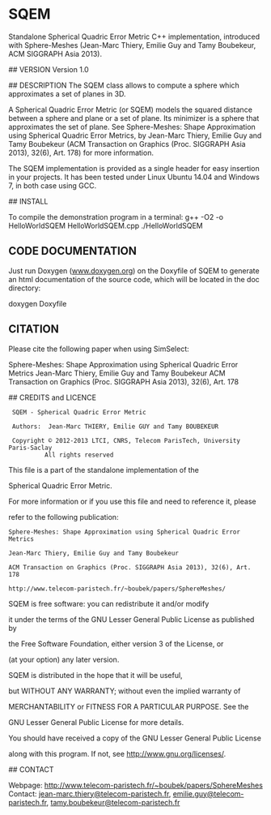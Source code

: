 # SQEM
Standalone Spherical Quadric Error Metric C++ implementation, introduced with Sphere-Meshes (Jean-Marc Thiery, Emilie Guy and Tamy Boubekeur, ACM SIGGRAPH Asia 2013).

## VERSION
Version 1.0

## DESCRIPTION
The SQEM class allows to compute a sphere which approximates a set of planes in 3D.

A Spherical Quadric Error Metric (or SQEM) models the squared distance between a sphere and plane 
or a set of plane. Its minimizer is a sphere that approximates the set of plane. 
See Sphere-Meshes: Shape Approximation using Spherical Quadric Error Metrics, 
by Jean-Marc Thiery, Emilie Guy and Tamy Boubekeur 
(ACM Transaction on Graphics (Proc. SIGGRAPH Asia 2013), 32(6), Art. 178) 
for more information.

The SQEM implementation is provided as a single header for easy insertion in your projects. 
It has been tested under Linux Ubuntu 14.04 and Windows 7, in both case using GCC.

## INSTALL

To compile the demonstration program in a terminal:
    g++ -O2 -o HelloWorldSQEM HelloWorldSQEM.cpp
    ./HelloWorldSQEM

## CODE DOCUMENTATION

Just run Doxygen (www.doxygen.org) on the Doxyfile of SQEM to generate an html
documentation of the source code, which will be located in the doc
directory:
 
  doxygen Doxyfile

## CITATION

Please cite the following paper when using SimSelect:

Sphere-Meshes: Shape Approximation using Spherical Quadric Error Metrics
Jean-Marc Thiery, Emilie Guy and Tamy Boubekeur
ACM Transaction on Graphics (Proc. SIGGRAPH Asia 2013), 32(6), Art. 178

## CREDITS and LICENCE

     SQEM - Spherical Quadric Error Metric

     Authors:  Jean-Marc THIERY, Emilie GUY and Tamy BOUBEKEUR

     Copyright © 2012-2013 LTCI, CNRS, Telecom ParisTech, University Paris-Saclay
              All rights reserved

 This file is a part of the standalone implementation of the 
 
 Spherical Quadric Error Metric.
 
 For more information or if you use this file and need to reference it, please
 
 refer to the following publication:

    Sphere-Meshes: Shape Approximation using Spherical Quadric Error Metrics
    
    Jean-Marc Thiery, Emilie Guy and Tamy Boubekeur
    
    ACM Transaction on Graphics (Proc. SIGGRAPH Asia 2013), 32(6), Art. 178

    http://www.telecom-paristech.fr/~boubek/papers/SphereMeshes/
 
 SQEM is free software: you can redistribute it and/or modify

 it under the terms of the GNU Lesser General Public License as published by

 the Free Software Foundation, either version 3 of the License, or

 (at your option) any later version.

 SQEM is distributed in the hope that it will be useful,

 but WITHOUT ANY WARRANTY; without even the implied warranty of

 MERCHANTABILITY or FITNESS FOR A PARTICULAR PURPOSE. See the

 GNU Lesser General Public License for more details.

 You should have received a copy of the GNU Lesser General Public License

 along with this program. If not, see <http://www.gnu.org/licenses/>.

## CONTACT

Webpage: http://www.telecom-paristech.fr/~boubek/papers/SphereMeshes
Contact: jean-marc.thiery@telecom-paristech.fr, emilie.guy@telecom-paristech.fr, tamy.boubekeur@telecom-paristech.fr

